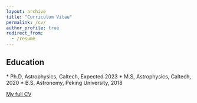 ```yaml
---
layout: archive
title: "Curriculum Vitae"
permalink: /cv/
author_profile: true
redirect_from:
  - /resume
---
```


<h2>Education</h2>  
* Ph.D, Astrophysics, Caltech, Expected 2023 
* M.S, Astrophysics, Caltech, 2020
* B.S, Astronomy, Peking University, 2018

<span style="color:#5DADE2">[My full CV](https://yaoyuhan.github.io/files/CV_YuhanYao.pdf)</span>



